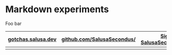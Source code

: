 # Markdown experiments

Foo bar

| <span class="iconify" data-icon="charm:person"></span> [gotchas.salusa.dev](https://gotchas.salusa.dev/) | <span class="iconify" data-icon="tabler:brand-github"></span> [github.com/SalusaSecondus/](https://github.com/SalusaSecondus/) | <span class="iconify" data-icon="tabler:brand-signal"></span> [Signal: SalusaSecondus.3514](https://signal.me/#eu/NaQ8xeUOpB4g_coC2NUe-VFZGp108FRTjkQwtWiQpUuc0q7UC3NM06BCFooBopci) |
|-|-|-|
| | | |
